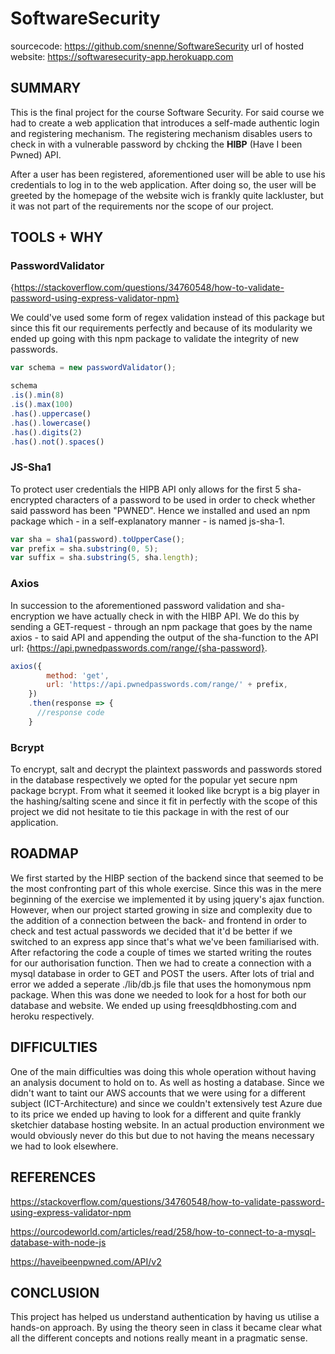 # SoftwareSecurity

sourcecode: https://github.com/snenne/SoftwareSecurity
url of hosted website: https://softwaresecurity-app.herokuapp.com

## SUMMARY

This is the final project for the course Software Security.
For said course we had to create a web application that introduces a self-made authentic login and registering mechanism.
The registering mechanism disables users to check in with a vulnerable password by chcking the **HIBP** (Have I been Pwned) API. 

After a user has been registered, aforementioned user will be able to use his credentials to log in to the web application.
After doing so, the user will be greeted by the homepage of the website wich is frankly quite lackluster, but it was not part of the requirements nor the scope of our project.

## TOOLS + WHY

### PasswordValidator 
{https://stackoverflow.com/questions/34760548/how-to-validate-password-using-express-validator-npm}

We could've used some form of regex validation instead of this package but since this fit our requirements perfectly and because of its modularity we ended up going with this npm package to validate the integrity of new passwords. 

```js
var schema = new passwordValidator();

schema
.is().min(8)
.is().max(100)
.has().uppercase()
.has().lowercase()
.has().digits(2)
.has().not().spaces()
```

### JS-Sha1

To protect user credentials the HIPB API only allows for the first 5 sha-encrypted characters of a password to be used in order to check whether said password has been "PWNED". Hence we installed and used an npm package which - in a self-explanatory manner - is named js-sha-1. 

```js
var sha = sha1(password).toUpperCase();
var prefix = sha.substring(0, 5);
var suffix = sha.substring(5, sha.length);   
```

### Axios

In succession to the aforementioned password validation and sha-encryption we have actually check in with the HIBP API. We do this by sending a GET-request - through an npm package that goes by the name axios - to said API and appending the output of the sha-function to the API url: {https://api.pwnedpasswords.com/range/{sha-password}.

```js
axios({
        method: 'get',
        url: 'https://api.pwnedpasswords.com/range/' + prefix,
    })
    .then(response => {
      //response code
    }
```
### Bcrypt

To encrypt, salt and decrypt the plaintext passwords and passwords stored in the database respectively we opted for the popular yet secure npm package bcrypt.
From what it seemed it looked like bcrypt is a big player in the hashing/salting scene and since it fit in perfectly with the scope of this project we did not hesitate to tie this package in with the rest of our application.


## ROADMAP

We first started by the HIBP section of the backend since that seemed to be the most confronting part of this whole exercise. 
Since this was in the mere beginning of the exercise we implemented it by using jquery's ajax function. However, when our project started growing in size and complexity due to the addition of a connection between the back- and frontend in order to check and test actual passwords we decided that it'd be better if we switched to an express app since that's what we've been familiarised with.
After refactoring the code a couple of times we started writing the routes for our authorisation function.
Then we had to create a connection with a mysql database in order to GET and POST the users. After lots of trial and error we added a seperate ./lib/db.js file that uses the homonymous npm package.
When this was done we needed to look for a host for both our database and website. 
We ended up using freesqldbhosting.com and heroku respectively.

## DIFFICULTIES

One of the main difficulties was doing this whole operation without having an analysis document to hold on to.
As well as hosting a database. Since we didn't want to taint our AWS accounts that we were using for a different subject (ICT-Architecture) and since we couldn't extensively test Azure due to its price we ended up having to look for a different and quite frankly sketchier database hosting website. In an actual production environment we would obviously never do this but due to not having the means necessary we had to look elsewhere.

## REFERENCES

https://stackoverflow.com/questions/34760548/how-to-validate-password-using-express-validator-npm

https://ourcodeworld.com/articles/read/258/how-to-connect-to-a-mysql-database-with-node-js

https://haveibeenpwned.com/API/v2

## CONCLUSION

This project has helped us understand authentication by having us utilise a hands-on approach. By using the theory seen in class it became clear what all the different concepts and notions really meant in a pragmatic sense. 
